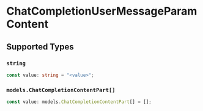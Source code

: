 # ChatCompletionUserMessageParamContent


## Supported Types

### `string`

```typescript
const value: string = "<value>";
```

### `models.ChatCompletionContentPart[]`

```typescript
const value: models.ChatCompletionContentPart[] = [];
```

